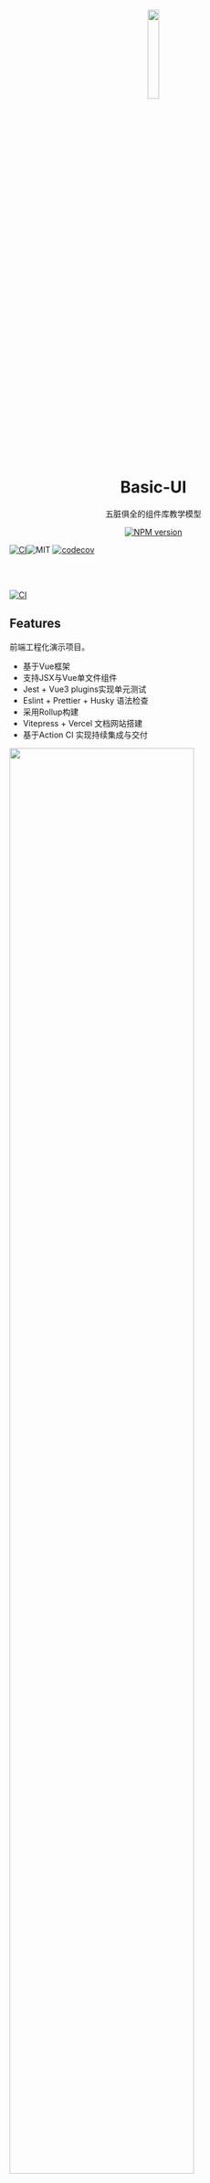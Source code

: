 <br>

<p align="center">
<img src="https://github.com/smarty-team/smarty-admin/blob/main/assets/logo.jpeg" style="width:20%;" />
</p>

<h1 align="center">Basic-UI</h1>

<p align="center">
五脏俱全的组件库教学模型
</p>

<p align="center">
<a href="https://www.npmjs.com/package/smarty-admin-ui"><img src="https://img.shields.io/npm/v/smarty-admin-ui?color=c95f8b&amp;label=" alt="NPM version"></a></p>


[![CI](https://github.com/smarty-team/smarty-admin/actions/workflows/main.yml/badge.svg?branch=main)](https://github.com/smarty-team/smarty-admin/actions/workflows/main.yml)![MIT](https://img.shields.io/github/license/smarty-team/smarty-admin?color=red)
[![codecov](https://codecov.io/gh/smarty-team/smarty-admin/branch/main/graph/badge.svg?token=7QHP5W7BHZ)](https://codecov.io/gh/smarty-team/smarty-admin)

<br>
<br>

[![CI](https://github.com/smarty-team/smarty-admin/actions/workflows/main.yml/badge.svg?branch=main)](https://github.com/smarty-team/smarty-admin/actions/workflows/main.yml)

## Features

前端工程化演示项目。
- 基于Vue框架
- 支持JSX与Vue单文件组件
- Jest + Vue3 plugins实现单元测试
- Eslint + Prettier + Husky 语法检查
- 采用Rollup构建
- Vitepress + Vercel 文档网站搭建
- 基于Action CI 实现持续集成与交付

<img src="https://github.com/smarty-team/smarty-admin/blob/main/assets/demo.gif" style="width:80%;" />

## Quick Start
希望尽快上手 Smarty-UI，可以浏览 [Getting Started](https://smarty-admin.vercel.app/).


## Browser Support

Modern browsers and Internet Explorer 10+.

## Join Discussion Group



## LICENSE
[MIT](./LICENSE)

Copyright (c) 2022 - present yz